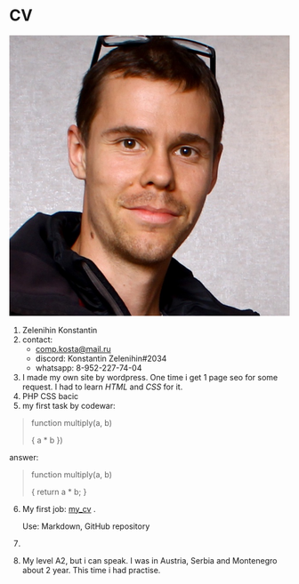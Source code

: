 # CV

![logo](/P3zuVlSh5gE.jpg)

1. Zelenihin Konstantin
2. contact:
   * comp.kosta@mail.ru
   * discord: Konstantin Zelenihin#2034
   * whatsapp: 8-952-227-74-04
3. I made my own site by wordpress. One time i get 1 page seo for some request. I had to learn *HTML* and *CSS* for it. 
4. PHP CSS bacic
5. my first task by codewar:

>function multiply(a, b)
>
>{
>   a * b
>})

answer:

>function multiply(a, b)
>
>{
>  return a * b;
>}





6. My first job: [my_cv](/cv.md) .
   
   Use: Markdown, GitHub repository 


7. 
8. My level A2, but i can speak. I was in Austria, Serbia and Montenegro about 2 year. This time i had practise.

